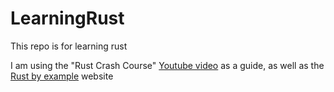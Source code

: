 # LearningRust

This repo is for learning rust

I am using the "Rust Crash Course" [Youtube video](https://www.youtube.com/watch?v=zF34dRivLOw) as a guide, as well as the [Rust by example](https://doc.rust-lang.org/stable/rust-by-example/index.html) website
